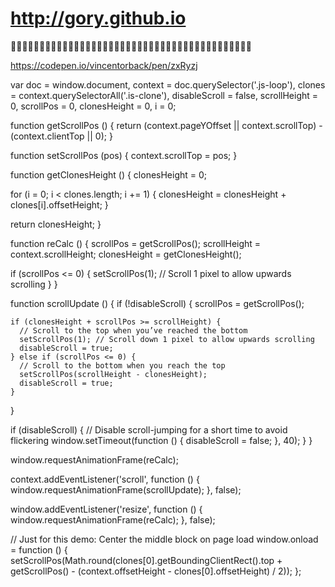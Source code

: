 http://gory.github.io
==============

:two_men_holding_hands::two_men_holding_hands::two_men_holding_hands::two_men_holding_hands::two_men_holding_hands::two_men_holding_hands::two_men_holding_hands::two_men_holding_hands::two_men_holding_hands::two_men_holding_hands::two_men_holding_hands::two_men_holding_hands::two_men_holding_hands::two_men_holding_hands::two_men_holding_hands::two_men_holding_hands::two_men_holding_hands::two_men_holding_hands::two_men_holding_hands::two_men_holding_hands::two_men_holding_hands::two_men_holding_hands::two_men_holding_hands::two_men_holding_hands::two_men_holding_hands::two_men_holding_hands::two_men_holding_hands::two_men_holding_hands::two_men_holding_hands::two_men_holding_hands::two_men_holding_hands::two_men_holding_hands::two_men_holding_hands::two_men_holding_hands::two_men_holding_hands::two_men_holding_hands::two_men_holding_hands::two_men_holding_hands::two_men_holding_hands::two_men_holding_hands::two_men_holding_hands::two_men_holding_hands:


https://codepen.io/vincentorback/pen/zxRyzj


var doc = window.document,
  context = doc.querySelector('.js-loop'),
  clones = context.querySelectorAll('.is-clone'),
  disableScroll = false,
  scrollHeight = 0,
  scrollPos = 0,
  clonesHeight = 0,
  i = 0;

function getScrollPos () {
  return (context.pageYOffset || context.scrollTop) - (context.clientTop || 0);
}

function setScrollPos (pos) {
  context.scrollTop = pos;
}

function getClonesHeight () {
  clonesHeight = 0;

  for (i = 0; i < clones.length; i += 1) {
    clonesHeight = clonesHeight + clones[i].offsetHeight;
  }

  return clonesHeight;
}

function reCalc () {
  scrollPos = getScrollPos();
  scrollHeight = context.scrollHeight;
  clonesHeight = getClonesHeight();

  if (scrollPos <= 0) {
    setScrollPos(1); // Scroll 1 pixel to allow upwards scrolling
  }
}

function scrollUpdate () {
  if (!disableScroll) {
    scrollPos = getScrollPos();

    if (clonesHeight + scrollPos >= scrollHeight) {
      // Scroll to the top when you’ve reached the bottom
      setScrollPos(1); // Scroll down 1 pixel to allow upwards scrolling
      disableScroll = true;
    } else if (scrollPos <= 0) {
      // Scroll to the bottom when you reach the top
      setScrollPos(scrollHeight - clonesHeight);
      disableScroll = true;
    }
  }

  if (disableScroll) {
    // Disable scroll-jumping for a short time to avoid flickering
    window.setTimeout(function () {
      disableScroll = false;
    }, 40);
  }
}

window.requestAnimationFrame(reCalc);

context.addEventListener('scroll', function () {
  window.requestAnimationFrame(scrollUpdate);
}, false);

window.addEventListener('resize', function () {
  window.requestAnimationFrame(reCalc);
}, false);








// Just for this demo: Center the middle block on page load
window.onload = function () {
  setScrollPos(Math.round(clones[0].getBoundingClientRect().top + getScrollPos() - (context.offsetHeight - clones[0].offsetHeight) / 2));
};
```
